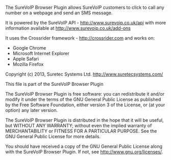 The SureVoIP Browser Plugin allows SureVoIP customers to click to call any number on a webpage and send an SMS message. 

It is powered by the SureVoIP API - http://www.surevoip.co.uk/api with more information available at http://www.surevoip.co.uk/add-ons

It uses the Crossrider framework - http://crossrider.com and works on:

* Google Chrome
* Microsoft Internet Explorer
* Apple Safari
* Mozilla Firefox


Copyright (c) 2013, Suretec Systems Ltd. <http://www.suretecsystems.com/>

This file is part of the SureVoIP Browser Plugin

The SureVoIP Browser Plugin is free software: you can redistribute it 
and/or modify it under the terms of the GNU General Public License as 
published by the Free Software Foundation, either version 3 of the 
License, or (at your option) any later version.

The SureVoIP Browser Plugin is distributed in the hope that it will be 
useful, but WITHOUT ANY WARRANTY; without even the implied warranty of
MERCHANTABILITY or FITNESS FOR A PARTICULAR PURPOSE.  See the
GNU General Public License for more details.

You should have received a copy of the GNU General Public License
along with the SureVoIP Browser Plugin.  If not, see 
<http://www.gnu.org/licenses/>.
